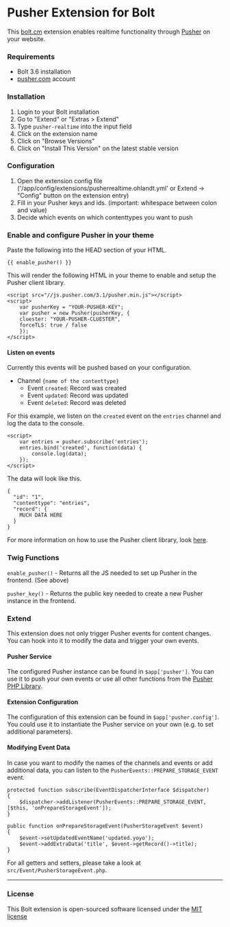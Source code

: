 Pusher Extension for Bolt
======================

This [bolt.cm](https://bolt.cm/) extension enables realtime functionality through [Pusher](https://pusher.com) on your website. 


### Requirements
- Bolt 3.6 installation
- [pusher.com](https://pusher.com) account

### Installation
1. Login to your Bolt installation
2. Go to "Extend" or "Extras > Extend"
3. Type `pusher-realtime` into the input field
4. Click on the extension name
5. Click on "Browse Versions"
6. Click on "Install This Version" on the latest stable version

### Configuration
1. Open the extension config file ('/app/config/extensions/pusherrealtime.ohlandt.yml' or Extend -> "Config" button on the extension entry)
2. Fill in your Pusher keys and ids. (important: whitespace between colon and value)
3. Decide which events on which contenttypes you want to push

### Enable and configure Pusher in your theme
Paste the following into the HEAD section of your HTML.

```
{{ enable_pusher() }}
```

This will render the following HTML in your theme to enable and setup the Pusher client library.

```
<script src="//js.pusher.com/3.1/pusher.min.js"></script>
<script>
    var pusherKey = "YOUR-PUSHER-KEY";
    var pusher = new Pusher(pusherKey, {
    cluester: "YOUR-PUSHER-CLUESTER",
    forceTLS: true / false
    });
</script>
``` 

#### Listen on events
Currently this events will be pushed based on your configuration.

- Channel `{name of the contenttype}`
	- Event `created`: Record was created
	- Event `updated`: Record was updated
	- Event `deleted`: Record was deleted

For this example, we listen on the `created` event on the `entries` channel and log the data to the console.

```
<script>
	var entries = pusher.subscribe('entries');
	entries.bind('created', function(data) {
		console.log(data);
	});
</script>
```

The data will look like this.

```
{
  "id": "1",
  "contenttype": "entries",
  "record": {
    MUCH DATA HERE
  }
}
```


For more information on how to use the Pusher client library, look [here](https://github.com/pusher/pusher-js).

### Twig Functions
`enable_pusher()` - Returns all the JS needed to set up Pusher in the frontend. (See above)

`pusher_key()` - Returns the public key needed to create a new Pusher instance in the frontend.

### Extend
This extension does not only trigger Pusher events for content changes. 
You can hook into it to modify the data and trigger your own events.

#### Pusher Service
The configured Pusher instance can be found in `$app['pusher']`. You can use it
to push your own events or use all other functions from the [Pusher PHP Library](https://github.com/pusher/pusher-http-php).

#### Extension Configuration
The configuration of this extension can be found in `$app['pusher.config']`. You could use it to instantiate the Pusher
service on your own (e.g. to set additional parameters).

#### Modifying Event Data
In case you want to modify the names of the channels and events or add additional data, you can listen to the 
`PusherEvents::PREPARE_STORAGE_EVENT` event.

```
protected function subscribe(EventDispatcherInterface $dispatcher)
{
    $dispatcher->addListener(PusherEvents::PREPARE_STORAGE_EVENT, [$this, 'onPrepareStorageEvent']);
}

public function onPrepareStorageEvent(PusherStorageEvent $event)
{
    $event->setUpdatedEventName('updated.yoyo');
    $event->addExtraData('title', $event->getRecord()->title);
}
```

For all getters and setters, please take a look at `src/Event/PusherStorageEvent.php`.

---

### License

This Bolt extension is open-sourced software licensed under the [MIT license](http://opensource.org/licenses/MIT)
